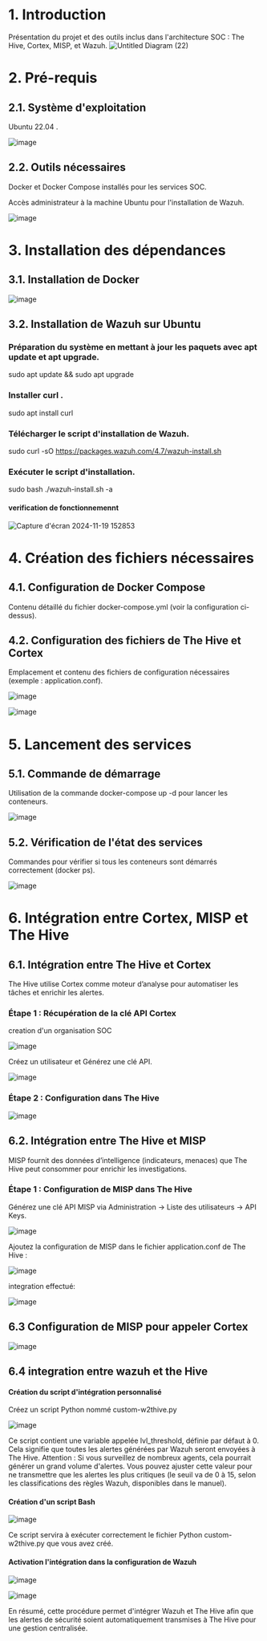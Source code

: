 # 1. Introduction
Présentation du projet et des outils inclus dans l'architecture SOC : The Hive, Cortex, MISP, et Wazuh.
![Untitled Diagram (22)](https://github.com/user-attachments/assets/69a3b2ee-7272-418a-96fa-0b25739fb489)
# 2. Pré-requis
## 2.1. Système d'exploitation
Ubuntu 22.04 .

![image](https://github.com/user-attachments/assets/7b7e6b92-d884-4b9d-8df4-f08fac93c270)

## 2.2. Outils nécessaires
Docker et Docker Compose installés pour les services SOC.

Accès administrateur à la machine Ubuntu pour l'installation de Wazuh.

![image](https://github.com/user-attachments/assets/9891b488-93cb-498f-b825-9734787bc634)

# 3. Installation des dépendances
## 3.1. Installation de Docker

![image](https://github.com/user-attachments/assets/b5bdd3ae-1261-4f62-a8d5-971a2025459b)

## 3.2. Installation de Wazuh sur Ubuntu
### Préparation du système en mettant à jour les paquets avec apt update et apt upgrade.
sudo apt update && sudo apt upgrade
###  Installer curl .
sudo apt install curl
### Télécharger le script d'installation de Wazuh.
sudo curl -sO https://packages.wazuh.com/4.7/wazuh-install.sh
### Exécuter le script d'installation.
sudo bash ./wazuh-install.sh -a

#### verification de fonctionnemennt

![Capture d'écran 2024-11-19 152853](https://github.com/user-attachments/assets/ca35db49-5f77-4f48-9b93-600aab4f0e3c)

# 4. Création des fichiers nécessaires
## 4.1. Configuration de Docker Compose
Contenu détaillé du fichier docker-compose.yml (voir la configuration ci-dessus).
## 4.2. Configuration des fichiers de The Hive et Cortex
Emplacement et contenu des fichiers de configuration nécessaires (exemple : application.conf).

![image](https://github.com/user-attachments/assets/d6d472f7-c174-44e1-808d-ea85bf166b65)

![image](https://github.com/user-attachments/assets/518e9dfb-1350-44c4-9319-19af0b38d3dd)


# 5. Lancement des services
## 5.1. Commande de démarrage
Utilisation de la commande docker-compose up -d pour lancer les conteneurs.

![image](https://github.com/user-attachments/assets/fa89a69f-b6eb-4f97-88a3-69aeca27ae6e)


## 5.2. Vérification de l'état des services
Commandes pour vérifier si tous les conteneurs sont démarrés correctement (docker ps).

![image](https://github.com/user-attachments/assets/dd4185d6-6f14-4993-b6dd-c96534d5901b)

# 6. Intégration entre Cortex, MISP et The Hive
## 6.1. Intégration entre The Hive et Cortex
The Hive utilise Cortex comme moteur d’analyse pour automatiser les tâches et enrichir les alertes.
### Étape 1 : Récupération de la clé API Cortex
creation d'un organisation SOC 

![image](https://github.com/user-attachments/assets/fc42a4b8-ce8a-4ff4-8ade-d51a23748bc8)

Créez un utilisateur et Générez une clé API.

![image](https://github.com/user-attachments/assets/fbfd8653-c13b-4488-b5e4-a123b9e31803)

### Étape 2 : Configuration dans The Hive

![image](https://github.com/user-attachments/assets/3b820a35-d48e-476e-8fab-3292062f55eb)

## 6.2. Intégration entre The Hive et MISP
MISP fournit des données d’intelligence (indicateurs, menaces) que The Hive peut consommer pour enrichir les investigations.
### Étape 1 : Configuration de MISP dans The Hive
Générez une clé API MISP via Administration → Liste des utilisateurs → API Keys.

![image](https://github.com/user-attachments/assets/e334e1a1-532b-4339-9a9c-2943ed7ce1e4)

Ajoutez la configuration de MISP dans le fichier application.conf de The Hive :

![image](https://github.com/user-attachments/assets/507d9e70-2015-4356-907c-c232ecac7bbd)

integration effectué:

![image](https://github.com/user-attachments/assets/7bbb3874-8cca-4688-890c-778ee3ab55c3)

## 6.3 Configuration de MISP pour appeler Cortex

![image](https://github.com/user-attachments/assets/279c3864-6339-451f-8d2d-d59b0d0fec2f)

## 6.4 integration entre wazuh et the Hive
#### Création du script d'intégration personnalisé
Créez un script Python nommé custom-w2thive.py 

![image](https://github.com/user-attachments/assets/ce2ed194-9715-48d0-9556-cc8d23799e81)

Ce script contient une variable appelée lvl_threshold, définie par défaut à 0.
  Cela signifie que toutes les alertes générées par Wazuh seront envoyées à The Hive.
  Attention : Si vous surveillez de nombreux agents, cela pourrait générer un grand volume       d'alertes.
  Vous pouvez ajuster cette valeur pour ne transmettre que les alertes les plus critiques (le seuil va de 0 à 15, selon les classifications des règles Wazuh, disponibles dans le manuel).
#### Création d'un script Bash

![image](https://github.com/user-attachments/assets/760ec2bb-1b97-4466-88a8-25fb33d1b5ec)

Ce script servira à exécuter correctement le fichier Python custom-w2thive.py que vous avez créé.
#### Activation l'intégration dans la configuration de Wazuh

![image](https://github.com/user-attachments/assets/4f437e7c-199e-4514-a721-490dfa87499e)

![image](https://github.com/user-attachments/assets/e118aad2-4a60-4a24-96bc-ead9f59b16b3)

En résumé, cette procédure permet d'intégrer Wazuh et The Hive afin que les alertes de sécurité soient automatiquement transmises à The Hive pour une gestion centralisée.

